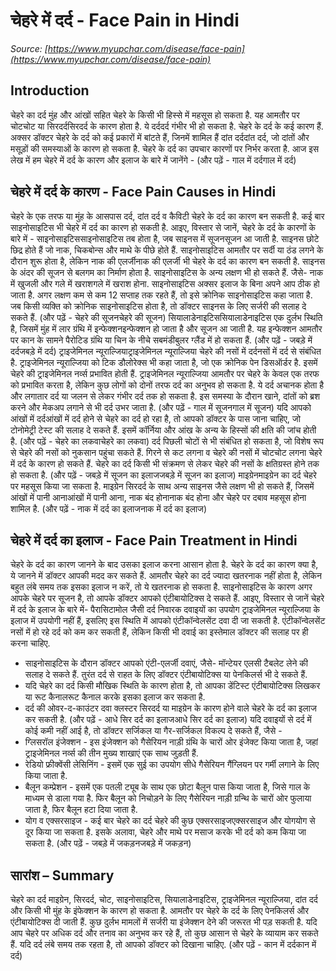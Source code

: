 # चेहरे में दर्द - Face Pain in Hindi
_Source: [https://www.myupchar.com/disease/face-pain](https://www.myupchar.com/disease/face-pain)_

## Introduction
चेहरे का दर्द मुंह और आंखों सहित चेहरे के किसी भी हिस्से में महसूस हो सकता है. यह आमतौर पर चोटचोट या सिरदर्दसिरदर्द के कारण होता है. ये दर्ददर्द गंभीर भी हो सकता है. चेहरे के दर्द के कई कारण हैं. अक्सर डॉक्टर चेहरे के दर्द को कई प्रकारों में बांटते हैं, जिनमें शामिल हैं दांत दर्ददांत दर्द, जो दांतों और मसूड़ों की समस्याओं के कारण हो सकता है. चेहरे के दर्द का उपचार कारणों पर निर्भर करता है.
आज इस लेख में हम चेहरे में दर्द के कारण और इलाज के बारे में जानेंगे -
(और पढ़ें - गाल में दर्दगाल में दर्द)

## चेहरे में दर्द के कारण - Face Pain Causes in Hindi
चेहरे के एक तरफ या मुंह के आसपास दर्द, दांत दर्द व कैविटी चेहरे के दर्द का कारण बन सकती है. कई बार साइनोसाइटिस भी चेहरे में दर्द का कारण हो सकती है. आइए, विस्तार से जानें, चेहरे के दर्द के कारणों के बारे में -
साइनोसाइटिससाइनोसाइटिस तब होता है, जब साइनस में सूजनसूजन आ जाती है. साइनस छोटे छिद्र होते हैं जो नाक, चि‍कबोन्स और माथे के पीछे होते हैं. साइनोसाइटिस आमतौर पर सर्दी या ठंड लगने के दौरान शुरू होता है, लेकिन नाक की एलर्जीनाक की एलर्जी भी चेहरे के दर्द का कारण बन सकती है. साइनस के अंदर की सूजन से बलगम का निर्माण होता है. साइनोसाइटिस के अन्य लक्षण भी हो सकते हैं. जैसे- नाक में खुजली और गले में खराशगले में खराश होना. साइनोसाइटिस अक्सर इलाज के बिना अपने आप ठीक हो जाता है. अगर लक्षण कम से कम 12 सप्ताह तक रहते हैं, तो इसे क्रोनिक साइनोसाइटिस कहा जाता है. जब किसी व्यक्ति को क्रोनिक साइनोसाइटिस होता है, तो डॉक्टर साइनस के लिए सर्जरी की सलाह दे सकते हैं.
(और पढ़ें - चेहरे की सूजनचेहरे की सूजन)
सियालाडेनाइटिससियालाडेनाइटिस एक दुर्लभ स्थिति है, जिसमें मुंह में लार ग्रंथि में इन्फेक्शनइन्फेक्शन हो जाता है और सूजन आ जाती है. यह इन्फेक्शन आमतौर पर कान के सामने पैरोटिड ग्रंथि या चिन के नीचे सबमंडीबुलर ग्लैंड में हो सकता हैं.
(और पढ़ें - जबड़े में दर्दजबड़े में दर्द)
ट्राइजेमिनल न्यूराल्जियाट्राइजेमिनल न्यूराल्जिया चेहरे की नसों में दर्दनसों में दर्द से संबंधित है. ट्राइजेमिनल न्यूराल्जिया को टिक डौलोरेक्स भी कहा जाता है, जो एक क्रोनिक पेन डिसऑर्डर है. इसमें चेहरे की ट्राइजेमिनल नर्व्स प्रभावित होती हैं. ट्राइजेमिनल न्यूराल्जिया आमतौर पर चेहरे के केवल एक तरफ को प्रभावित करता है, लेकिन कुछ लोगों को दोनों तरफ दर्द का अनुभव हो सकता है. ये दर्द अचानक होता है और लगातार दर्द या जलन से लेकर गंभीर दर्द तक हो सकता है. इस समस्या के दौरान खाने, दांतों को ब्रश करने और मेकअप लगाने से भी दर्द उभर जाता है.
(और पढ़ें - गाल में सूजनगाल में सूजन)
यदि आपको आंखों में दर्दआंखों में दर्द होने से चेहरे का दर्द हो रहा है, तो आपको डॉक्टर के पास जाना चाहिए, जो टोनोमेट्री टेस्ट की सलाह दे सकते हैं. इसमें कॉर्निया और आंख के अन्य के हिस्सों की क्षति की जांच होती है.
(और पढ़ें - चेहरे का लकवाचेहरे का लकवा)
दर्द पिछली चोटों से भी संबंधित हो सकता है, जो विशेष रूप से चेहरे की नसों को नुकसान पहुंचा सकते हैं. गिरने से कट लगना व चेहरे की नसों में चोटचोट लगना चेहरे में दर्द के कारण हो सकते हैं. चेहरे का दर्द किसी भी संक्रमण से लेकर चेहरे की नसों के क्षतिग्रस्त होने तक हो सकता है.
(और पढ़ें - जबड़े में सूजन का इलाजजबड़े में सूजन का इलाज)
माइग्रेनमाइग्रेन का दर्द चेहरे पर महसूस किया जा सकता है. माइग्रेन सिरदर्द के साथ अन्य साइनस जैसे लक्षण भी हो सकते हैं, जिसमें आंखों में पानी आनाआंखों में पानी आना, नाक बंद होनानाक बंद होना और चेहरे पर दबाव महसूस होना शामिल है.
(और पढ़ें - नाक में दर्द का इलाजनाक में दर्द का इलाज)

## चेहरे में दर्द का इलाज - Face Pain Treatment in Hindi
चेहरे के दर्द का कारण जानने के बाद उसका इलाज करना आसान होता है. चेहरे के दर्द का कारण क्या है, ये जानने में डॉक्टर आपकी मदद कर सकते हैं. आमतौर चेहरे का दर्द ज्यादा खतरनाक नहीं होता है, लेकिन बहुत लंबे समय तक इसका इलाज न करें, तो ये खतरनाक हो सकता है. साइनोसाइटिस के कारण अगर आपके चेहरे पर सूजन है, तो आपके डॉक्टर आपको एंटीबायोटिक्स दे सकते हैं. आइए, विस्तार से जानें चेहरे में दर्द के इलाज के बारे में-
पैरासिटामोल जैसी दर्द निवारक दवाइयों का उपयोग ट्राइजेमिनल न्यूराल्जिया के इलाज में उपयोगी नहीं हैं, इसलिए इस स्थि‍ति में आपको एंटीकॉन्वेलसेंट दवा दी जा सकती है. एंटीकॉन्वेलसेंट नसों में हो रहे दर्द को कम कर सकती हैं, लेकिन किसी भी दवाई का इस्तेमाल डॉक्टर की सलाह पर ही करना चाहिए.
- साइनोसाइटिस के दौरान डॉक्टर आपको एंटी-एलर्जी दवाएं, जैसे- मॉन्टेयर एलसी टैबलेट लेने की सलाह दे सकते हैं. तुरंत दर्द से राहत के लिए डॉक्टर एंटीबायोटिक्स या पेनकिलर्स भी दे सकते हैं.
- यदि चेहरे का दर्द किसी मौखिक स्थिति के कारण होता है, तो आपका डेंटिस्ट एंटीबायोटिक्स लिखकर या रूट कैनालरूट कैनाल करके इसका इलाज कर सकता है.
- दर्द की ओवर-द-काउंटर दवा क्लस्टर सिरदर्द या माइग्रेन के कारण होने वाले चेहरे के दर्द का इलाज कर सकती है.
(और पढ़ें - आधे सिर दर्द का इलाजआधे सिर दर्द का इलाज)
यदि दवाइयों से दर्द में कोई कमी नहीं आई है, तो डॉक्टर सर्जिकल या गैर-सर्जिकल विकल्प दे सकते हैं, जैसे -
- ग्लिसरॉल इंजेक्शन - इस इंजेक्शन को गैसेरियन नाड़ी ग्रंथि के चारों ओर इंजेक्ट किया जाता है, जहां ट्राइजेमिनल नर्व्स की तीन मुख्य शाखाएं एक साथ जुड़ती हैं.
- रेडियो फ्रीक्वेंसी लेसिनिंग - इसमें एक सुई का उपयोग सीधे गैसेरियन गैंग्लियन पर गर्मी लगाने के लिए किया जाता है.
- बैलून कम्प्रेशन - इसमें एक पतली ट्यूब के साथ एक छोटा बैलून पास किया जाता है, जिसे गाल के माध्यम से डाला गया है. फिर बैलून को निचोड़ने के लिए गैसेरियन नाड़ी ग्रन्थि के चारों ओर फुलाया जाता है, फिर बैलून हटा दिया जाता है.
- योग व एक्सरसाइज - कई बार चेहरे का दर्द चेहरे की कुछ एक्सरसाइजएक्सरसाइज और योगयोग से दूर किया जा सकता है. इसके अलावा, चेहरे और माथे पर मसाज करके भी दर्द को कम किया जा सकता है.
(और पढ़ें - जबड़े में जकड़नजबड़े में जकड़न)

## सारांश – Summary
चेहरे का दर्द माइग्रेन, सिरदर्द, चोट, साइनोसाइटिस, सियालाडेनाइटिस, ट्राइजेमिनल न्यूराल्जिया, दांत दर्द और किसी भी मुंह के इंफेक्शन के कारण हो सकता है. आमतौर पर चेहरे के दर्द के लिए पेनकिलर्स और एंटीबायोटिक्स दी जाती हैं. कुछ दुर्लभ मामलों में सर्जरी या इंजेक्शन देने की जरूरत भी पड़ सकती है. यदि आप चेहरे पर अधिक दर्द और तनाव का अनुभव कर रहे हैं, तो कुछ आसान से चेहरे के व्यायाम कर सकते हैं. यदि दर्द लंबे समय तक रहता है, तो आपको डॉक्टर को दिखाना चाहिए.
(और पढ़ें - कान में दर्दकान में दर्द)

